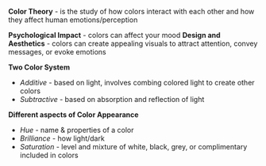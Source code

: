 **Color Theory** - is the study of how colors interact with each other and how they affect human emotions/perception

**Psychological Impact** - colors can affect your mood
**Design and Aesthetics** - colors can create appealing visuals to attract attention, convey messages, or evoke emotions

**Two Color System**
- *Additive*  - based on light, involves combing colored light to create other colors
- *Subtractive* - based on absorption and reflection of light

**Different aspects of Color Appearance** 
- *Hue* - name & properties of a color
- *Brilliance* - how light/dark
- *Saturation* - level and mixture of white, black, grey, or complimentary included in colors
